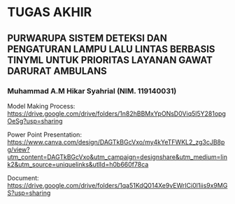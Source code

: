 # TUGAS AKHIR

## PURWARUPA SISTEM DETEKSI DAN PENGATURAN LAMPU LALU LINTAS BERBASIS TINYML UNTUK PRIORITAS LAYANAN GAWAT DARURAT AMBULANS

### Muhammad A.M Hikar Syahrial (NIM. 119140031)

Model Making Process: https://drive.google.com/drive/folders/1n82hBBMxYpONsD0Viq5l5Y281opgOeSg?usp=sharing

Power Point Presentation: https://www.canva.com/design/DAGTkBGcVxo/my4kYeTFWKL2_zg3cJB8pg/view?utm_content=DAGTkBGcVxo&utm_campaign=designshare&utm_medium=link2&utm_source=uniquelinks&utlId=h0b660f78ca

Document: https://drive.google.com/drive/folders/1qa51KdQ014Xe9vEWrICi0l1iis9x9MGS?usp=sharing
